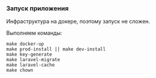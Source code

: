 ### Запуск приложения

Инфраструктура на докере, поэтому запуск не сложен.

Выполняем команды:

```
make docker-up
make prod-install || make dev-install
make key-generate
make laravel-migrate
make laravel-cache
make chown
```
